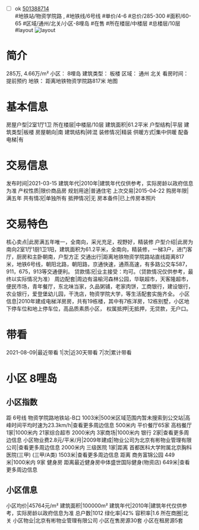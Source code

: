 - [ ] ok [501388714](https://bj.5i5j.com/ershoufang/501388714.html)  
 #地铁站/物资学院路 ,  #地铁线/6号线
#单价/4-6 #总价/285-300 #面积/60-65   #区域/通州/北关/小区-8哩岛 #在售 #所在楼层/中楼层 #总楼层/10层 #layout 
![layout](http://image2a.5i5j.com/bdir/layout/17086f7afb304420ad3c98280d2c6962.jpg_P5.jpg) 
# 简介 
 285万,  4.66万/m² 
小区： 8哩岛
建筑类型： 板楼
区域： 通州 北关
看房时间： 提前预约
地铁： 距离地铁物资学院路817米 地图
# 基本信息 
 房屋户型|2室1厅1卫
所在楼层|中楼层/10层
建筑面积|61.2平米
户型结构|平层
建筑类型|板楼
房屋朝向|南
建筑结构|砖混
装修情况|精装
供暖方式|集中供暖
配备电梯|有
# 交易信息 
 发布时间|2021-03-15
建筑年代|2010年|建筑年代仅供参考，实际房龄以政府信息为准
产权性质|限价商品房
规划用途|普通住宅
上次交易|2015-04-22
购房年限|满五年
共有情况|单独所有
抵押情况|无
房本备件|已上传房本照片
# 交易特色 
 核心卖点|此房满五年唯一，全南向，采光充足，视野好，精装修
户型介绍|此房为南向2室1厅1厨1卫1阳，建筑面积为61.2平米，全南向，精装修，一梯3户，进门客厅，厨房和主卧朝南，户型方正
交通出行|距离地铁物资学院路站直线距离817米，地铁6号线，朝阳北路，朝阳路，京通快速，通燕高速，有多路公交车587，911，675，913等交通便利。
贷款情况|业主接受：均可。（贷款情况仅供参考，最终以实际情况为准）
周边配套|周边有温榆河森林公园，华联超市，天客隆超市，便民市场，青年餐厅，东北味当家，久品粥铺，老家肉饼，工商银行，建设银行，农业银行，爱登堡幼儿园，干洗店，物资学院大学，等生活配套实施齐全。
小区信息|2010年建成电梯洋房房，共有19栋楼，其中有7栋洋房，12栋别墅，小区地下停车位和地上停车位，高品质素质小区，
权属抵押|无抵押，无贷款，无户口。
# 带看 
 2021-08-09|最近带看	 1|次|近30天带看	 7|次|累计带看
# 小区 8哩岛
## 小区指数 
 距 6号线 物资学院路地铁站-B口 1003米|500米区域范围内暂未搜索到公交站|高峰时间平均时速为23.3km/h|查看更多周边信息
500米内 平价餐厅65家
高档餐厅1家|1000米内 21家综合超市
2000米内 3家商场|1000米内 银行 2家|查看更多周边信息
小区物业费2.8元/平米/月|2009年建成|物业公司为北京有彬物业管理有限公司|查看更多周边信息
2000米内 三级医院 1家|距离 首都医科大学附属北京胸科医院(三甲) (三甲/A类) 1503米|查看更多周边信息
距离 商务富锦公园 449米|1000米内 9家 健身房
距离最近健身房中体盛世国际健身(物资店) 649米|查看更多周边信息
## 小区信息 
 小区均价|45764元/m²
建筑面积|100000m²
建筑年代|2010年|建筑年代仅供参考，实际房龄以政府信息为准
总户数|1012
绿化率|42%
容积率|1.6
所在商圈|北关
小区物业|北京有彬物业管理有限公司
小区在售房源30套
小区在租房源5套
